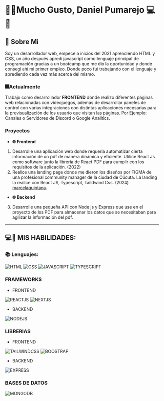 # 👋🏽Mucho Gusto, Daniel Pumarejo 💻📑

## 📌 Sobre Mi

Soy un desarrollador web, empece a inicios del 2021 aprendiendo HTML y CSS, un año después apredí javascript como lenguaje principal de programación gracias a un bootcamp que me dio la oportunidad y donde consegí ahí mi primer empleo. Donde poco fui trabajando con el lenguaje y aprediendo cada vez más acerca del mismo.  

### 🎆Actualmente
Trabajo como desarrollador **FRONTEND** donde realizo diferentes páginas web relacionadas con videojuegos, además de desarrollar paneles de control con varias integraciones con distintas aplicaciones necesarias para la previsualización de los usuario que visitan las páginas. Por Ejemplo: Canales o Servidores de Discord o Google Analitics.

### Proyectos

- **🌐 Frontend**
1. Desarrolle una aplicación web donde requeria automatizar cierta información de un pdf de manera dinámica y eficiente. Utilice React Js como software junto la libreria de React PDF para cumplir con los requisitos de la aplicación. (2022)
2. Realice una landing page donde me dieron los diseños por FIGMA de una profesional community manager de la ciudad de Cúcuta. La landing la realice con React JS, Typescript, Taildwind Css. (2024)  [marcelaquintana](https://www.marcelaquintana.com/).
 
- **🌐 Backend**
3. Desarrolle una pequeña API con Node js y Express que use en el proyecto de los PDF para almacenar los datos que se necesitaban para agilizar la información del pdf.

<hr>

## 💻🏅 MIS HABILIDADES:

### 📚 Lenguajes:
![HTML](https://img.shields.io/badge/-HTML-E44D26?style=for-the-badge&logo=html5&logoColor=E44D26&labelColor=FFFFF1)
![CSS](https://img.shields.io/badge/-CSS-254BDD?style=for-the-badge&logo=css3&logoColor=254BDD&labelColor=FFFFF1)
![JAVASCRIPT](https://img.shields.io/badge/-JAVASCRIPT-DBBC1F?style=for-the-badge&logo=javascript&logoColor=DBBC1F&labelColor=212121)
![TYPESCRIPT](https://img.shields.io/badge/-TYPESCRIPT-3178C6?style=for-the-badge&logo=typescript&logoColor=3178C6&labelColor=212121)

### FRAMEWORKS

- FRONTEND

![REACTJS](https://img.shields.io/badge/-REACT-2091CC?style=for-the-badge&logo=react&logoColor=00C6F7&labelColor=212121)
![NEXTJS](https://img.shields.io/badge/-NEXTJS-FFFFF1?style=for-the-badge&logo=next.js&logoColor=FFFFF1&labelColor=212121)

- BACKEND

![NODEJS](https://img.shields.io/badge/-NODEJS-026E00?style=for-the-badge&logo=node.js&logoColor=026E00&labelColor=212121)

### LIBRERIAS

- FRONTEND

![TAILWINDCSS](https://img.shields.io/badge/-TAILWIND-61CAF8?style=for-the-badge&logo=tailwindcss&logoColor=61CAF8&labelColor=212121)
![BOOSTRAP](https://img.shields.io/badge/-BOOSTRAP-7114F6?style=for-the-badge&logo=bootstrap&logoColor=7114F6&labelColor=FFFFF1)

- BACKEND

![EXPRESS](https://img.shields.io/badge/-EXPRESS-FFFFF1?style=for-the-badge&logo=express&logoColor=FFFFF1&labelColor=212121)

### BASES DE DATOS
![MONGODB](https://img.shields.io/badge/MongoDB-4EA94B?style=for-the-badge&logo=mongodb&logoColor=4EA94B&labelColor=212121)


<!--
**DanyVaic18/DanyVaic18** is a ✨ _special_ ✨ repository because its `README.md` (this file) appears on your GitHub profile.

Here are some ideas to get you started:

- 🔭 I’m currently working on ...
- 🌱 I’m currently learning ...
- 👯 I’m looking to collaborate on ...
- 🤔 I’m looking for help with ...
- 💬 Ask me about ...
- 📫 How to reach me: ...
- 😄 Pronouns: ...
- ⚡ Fun fact: ...
-->
